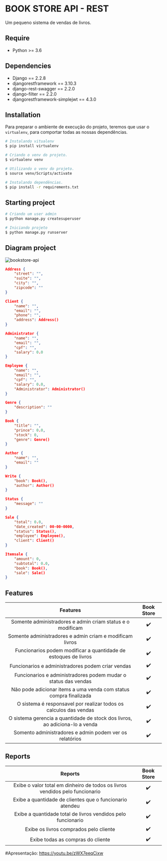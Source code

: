 # BOOK STORE API - REST

Um pequeno sistema de vendas de livros.

## Require
 * Python >= 3.6

## Dependencies

* Django == 2.2.8
* djangorestframework == 3.10.3
* django-rest-swagger == 2.2.0
* django-filter == 2.2.0
* djangorestframework-simplejwt == 4.3.0

## Installation

Para preparar o ambiente de execução do projeto, teremos que usar o ```virtualenv```, para comportar todas as nossas dependências.

``` bash
# Instalando vitualenv
$ pip install virtualenv

# Criando o venv do projeto.
$ virtualenv venv

# Utilizando o venv do projeto.
$ source venv/Scripts/activate

# Instalando dependências.
$ pip install -r requirements.txt
```

## Starting project

``` bash
# Criando um user admin
$ python manage.py createsuperuser

# Iniciando projeto
$ python manage.py runserver
```

## Diagram project

![bookstore-api](https://user-images.githubusercontent.com/40550247/70279430-3f6e9880-1795-11ea-8ac2-7cee757dab7a.png)

``` json
Address {
    "street": "",
    "suite": "",
    "city": "",
    "zipcode": ""
}

Client {
	"name": "",
	"email": "",
	"phone": "",
	"address": Address()
}

Administrator {
    "name": "",
    "email": "",
    "cpf": "",
    "salary": 0.0
}

Employee {
    "name": "",
    "email": "",
    "cpf": "",
    "salary": 0.0,
    "Administrator": Administrator()
}

Genre {
    "description": ""
}

Book {
    "title": "",
    "prince": 0.0,
    "stock": 0,
    "genre": Genre()
}

Author {
    "name": "",
    "email": ""
}

Write {
    "book": Book(),
    "author": Author()
}

Status {
    "message": ""
}

Sale {
    "total": 0.0,
    "date_created": 00-00-0000,
    "status": Status(),
    "employee": Employee(),
    "client": Client()
}

Itemsale {
    "amount": 0,
    "subtotal": 0.0,
    "book": Book(),
    "sale": Sale()
}
```

## Features

|                                  Features                                    |     Book Store     |
| :--------------------------------------------------------------------------: | :----------------: |
| Somente administradores e admin criam status e o modificam                   |         ✔️          |
| Somente administradores e admin criam e modificam livros                     |         ✔️          |
| Funcionarios podem modificar a quantidade de estoques de livros              |         ✔️          |
| Funcionarios e administradores podem criar vendas                            |         ✔️          |
| Funcionarios e administradores podem mudar o status das vendas               |         ✔️          |
| Não pode adicionar items a uma venda com status compra finalizada            |         ✔️          |
| O sistema é responsavel por realizar todos os calculos das vendas            |         ✔️          |
| O sistema gerencia a quantidade de stock dos livros, ao adiciona-lo a venda  |         ✔️          |
| Somento administradores e admin podem ver os relatórios                      |         ✔️          |

## Reports

|                          Reports                                             |     Book Store     |
| :--------------------------------------------------------------------------: | :----------------: |
| Exibe o valor total em dinheiro de todos os livros vendidos pelo funcionario |         ✔️          |
| Exibe a quantidade de clientes que o funcionario atendeu                     |         ✔️          |
| Exibe a quantidade total de livros vendidos pelo funcionario                 |         ✔️          |
| Exibe os livros comprados pelo cliente                                       |         ✔️          |
| Exibe todas as compras do cliente                                            |         ✔️          |


#Apresentação: https://youtu.be/zWX7eeqCixw
